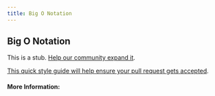```yaml
---
title: Big O Notation
---
```


## Big O Notation

This is a stub. [Help our community expand it](https://github.com/freecodecamp/guides/tree/master/src/pages/articles/computer-science/notation/big-o-notation/index.md).

[This quick style guide will help ensure your pull request gets accepted](https://github.com/freeCodeCamp/guides/blob/master/README.md).

<!-- The article goes here, in GitHub-flavored Markdown. Feel free to add YouTube videos, images, and CodePen/JSBin embeds  -->

#### More Information:
<!-- Please add any articles you think might be helpful to read before writing the article -->


